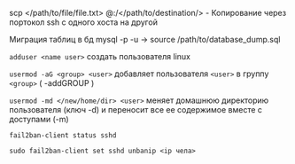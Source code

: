 scp </path/to/file/file.txt> <user>@<host>:/</path/to/destination/> - Копирование через портокол ssh с одного хоста на другой

Миграция таблиц в бд
mysql -p -u <user> <database> -> source /path/to/database_dump.sql

`adduser <name user>` создать пользователя linux

`usermod -aG <group> <user>` добавляет пользователя `<user>` в группу `<group>` ( -addGROUP )

`usermod -md </new/home/dir> <user>` меняет домашнюю директорию пользователя (ключ -d) и переносит все ее содержимое вместе с доступами (-m)

`fail2ban-client status sshd`

`sudo fail2ban-client set sshd unbanip <ip чела>`

